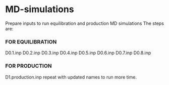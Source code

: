 # MD-simulations
Prepare inputs to run equilibration and production MD simulations
The steps are:
### FOR EQUILIBRATION  ###
D0.1.inp
D0.2.inp
D0.3.inp
D0.4.inp
D0.5.inp
D0.6.inp
D0.7.inp
D0.8.inp

### FOR PRODUCTION  ###
D1.production.inp
repeat with updated names to run more time.
